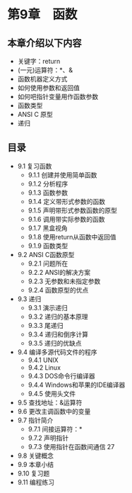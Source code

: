 # 第9章　函数

## 本章介绍以下内容
* 关键字：return
* (一元)运算符：*、&
* 函数机器定义方式
* 如何使用参数和返回值
* 如何吧指针变量用作函数参数
* 函数类型
* ANSI C 原型
* 递归

## 目录

* 9.1 复习函数
  - 9.1.1 创建并使用简单函数
  - 9.1.2 分析程序
  - 9.1.3 函数参数
  - 9.1.4 定义带形式参数的函数
  - 9.1.5 声明带形式参数函数的原型
  - 9.1.6 调用带实际参数的函数
  - 9.1.7 黑盒视角
  - 9.1.8 使用return从函数中返回值
  - 9.1.9 函数类型
* 9.2 ANSI C函数原型
  - 9.2.1 问题所在
  - 9.2.2 ANSI的解决方案
  - 9.2.3 无参数和未指定参数
  - 9.2.4 函数原型的优点
* 9.3 递归
  - 9.3.1 演示递归
  - 9.3.2 递归的基本原理
  - 9.3.3 尾递归
  - 9.3.4 递归和倒序计算
  - 9.3.5 递归的优缺点
* 9.4 编译多源代码文件的程序
  - 9.4.1 UNIX
  - 9.4.2 Linux
  - 9.4.3 DOS命令行编译器
  - 9.4.4 Windows和苹果的IDE编译器
  - 9.4.5 使用头文件
* 9.5 查找地址：&运算符
* 9.6 更改主调函数中的变量
* 9.7 指针简介
  - 9.7.1 间接运算符：*
  - 9.7.2 声明指针
  - 9.7.3 使用指针在函数间通信    27
* 9.8 关键概念
* 9.9 本章小结
* 9.10 复习题
* 9.11 编程练习
